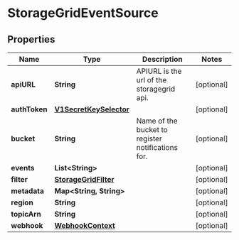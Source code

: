 

# StorageGridEventSource

## Properties

Name | Type | Description | Notes
------------ | ------------- | ------------- | -------------
**apiURL** | **String** | APIURL is the url of the storagegrid api. |  [optional]
**authToken** | [**V1SecretKeySelector**](V1SecretKeySelector.md) |  |  [optional]
**bucket** | **String** | Name of the bucket to register notifications for. |  [optional]
**events** | **List&lt;String&gt;** |  |  [optional]
**filter** | [**StorageGridFilter**](StorageGridFilter.md) |  |  [optional]
**metadata** | **Map&lt;String, String&gt;** |  |  [optional]
**region** | **String** |  |  [optional]
**topicArn** | **String** |  |  [optional]
**webhook** | [**WebhookContext**](WebhookContext.md) |  |  [optional]



